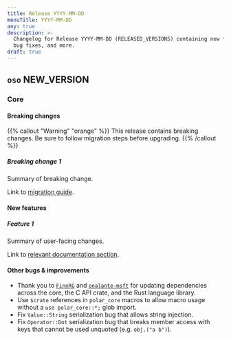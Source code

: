 ```yaml
---
title: Release YYYY-MM-DD
menuTitle: YYYY-MM-DD
any: true
description: >-
  Changelog for Release YYYY-MM-DD (RELEASED_VERSIONS) containing new features,
  bug fixes, and more.
draft: true
---
```


## `oso` NEW_VERSION

### Core

#### Breaking changes

<!-- TODO: remove warning and replace with "None" if no breaking changes. -->

{{% callout "Warning" "orange" %}}
  This release contains breaking changes. Be sure to follow migration steps
  before upgrading.
{{% /callout %}}

##### Breaking change 1

Summary of breaking change.

Link to [migration guide]().

#### New features

##### Feature 1

Summary of user-facing changes.

Link to [relevant documentation section]().

#### Other bugs & improvements

- Thank you to [`FinnRG`](https://github.com/FinnRG) and
  [`onalante-msft`](https://github.com/onalante-msft) for updating dependencies
  across the core, the C API crate, and the Rust language library.
- Use `$crate` references in `polar_core` macros to allow macro usage
  without a `use polar_core::*;` glob import.
- Fix `Value::String` serialization bug that allows string injection.
- Fix `Operator::Dot` serialization bug that breaks member access with
  keys that cannot be used unquoted (e.g. `obj.("a b")`).
